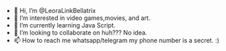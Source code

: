 - 👋 Hi, I’m @LeoraLinkBellatrix
- 👀 I’m interested in video games,movies, and art.
- 🌱 I’m currently learning Java Script.
- 💞️ I’m looking to collaborate on huh??? No idea.
- 📫 How to reach me whatsapp/telegram my phone number is a secret.   :)

<!---
LeoraLinkBellatrix/LeoraLinkBellatrix is a ✨ special ✨ repository because its `README.md` (this file) appears on your GitHub profile.
You can click the Preview link to take a look at your changes.
--->
